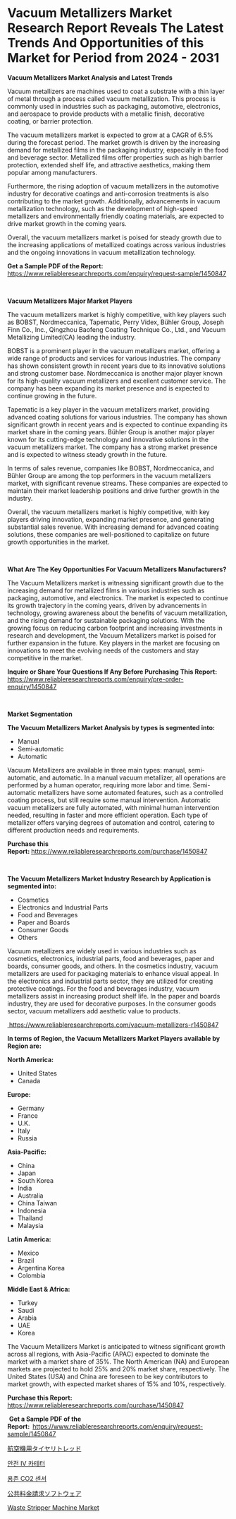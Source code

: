 <p><h1>Vacuum Metallizers Market Research Report Reveals The Latest Trends And Opportunities of this Market for Period from 2024 - 2031</h1></p><p><strong>Vacuum Metallizers Market Analysis and Latest Trends</strong></p>
<p><p>Vacuum metallizers are machines used to coat a substrate with a thin layer of metal through a process called vacuum metallization. This process is commonly used in industries such as packaging, automotive, electronics, and aerospace to provide products with a metallic finish, decorative coating, or barrier protection.</p><p>The vacuum metallizers market is expected to grow at a CAGR of 6.5% during the forecast period. The market growth is driven by the increasing demand for metallized films in the packaging industry, especially in the food and beverage sector. Metallized films offer properties such as high barrier protection, extended shelf life, and attractive aesthetics, making them popular among manufacturers.</p><p>Furthermore, the rising adoption of vacuum metallizers in the automotive industry for decorative coatings and anti-corrosion treatments is also contributing to the market growth. Additionally, advancements in vacuum metallization technology, such as the development of high-speed metallizers and environmentally friendly coating materials, are expected to drive market growth in the coming years.</p><p>Overall, the vacuum metallizers market is poised for steady growth due to the increasing applications of metallized coatings across various industries and the ongoing innovations in vacuum metallization technology.</p></p>
<p><strong>Get a Sample PDF of the Report:&nbsp;</strong> <a href="https://www.reliableresearchreports.com/enquiry/request-sample/1450847">https://www.reliableresearchreports.com/enquiry/request-sample/1450847</a></p>
<p>&nbsp;</p>
<p><strong>Vacuum Metallizers Major Market Players</strong></p>
<p><p>The vacuum metallizers market is highly competitive, with key players such as BOBST, Nordmeccanica, Tapematic, Perry Videx, Bühler Group, Joseph Finn Co., Inc., Qingzhou Baofeng Coating Technique Co., Ltd., and Vacuum Metallizing Limited(CA) leading the industry.</p><p>BOBST is a prominent player in the vacuum metallizers market, offering a wide range of products and services for various industries. The company has shown consistent growth in recent years due to its innovative solutions and strong customer base. Nordmeccanica is another major player known for its high-quality vacuum metallizers and excellent customer service. The company has been expanding its market presence and is expected to continue growing in the future.</p><p>Tapematic is a key player in the vacuum metallizers market, providing advanced coating solutions for various industries. The company has shown significant growth in recent years and is expected to continue expanding its market share in the coming years. Bühler Group is another major player known for its cutting-edge technology and innovative solutions in the vacuum metallizers market. The company has a strong market presence and is expected to witness steady growth in the future.</p><p>In terms of sales revenue, companies like BOBST, Nordmeccanica, and Bühler Group are among the top performers in the vacuum metallizers market, with significant revenue streams. These companies are expected to maintain their market leadership positions and drive further growth in the industry.</p><p>Overall, the vacuum metallizers market is highly competitive, with key players driving innovation, expanding market presence, and generating substantial sales revenue. With increasing demand for advanced coating solutions, these companies are well-positioned to capitalize on future growth opportunities in the market.</p></p>
<p>&nbsp;</p>
<p><strong>What Are The Key Opportunities For Vacuum Metallizers Manufacturers?</strong></p>
<p><p>The Vacuum Metallizers market is witnessing significant growth due to the increasing demand for metallized films in various industries such as packaging, automotive, and electronics. The market is expected to continue its growth trajectory in the coming years, driven by advancements in technology, growing awareness about the benefits of vacuum metallization, and the rising demand for sustainable packaging solutions. With the growing focus on reducing carbon footprint and increasing investments in research and development, the Vacuum Metallizers market is poised for further expansion in the future. Key players in the market are focusing on innovations to meet the evolving needs of the customers and stay competitive in the market.</p></p>
<p><strong>Inquire or Share Your Questions If Any Before Purchasing This Report:</strong> <a href="https://www.reliableresearchreports.com/enquiry/pre-order-enquiry/1450847">https://www.reliableresearchreports.com/enquiry/pre-order-enquiry/1450847</a></p>
<p>&nbsp;</p>
<p><strong>Market Segmentation</strong></p>
<p><strong>The Vacuum Metallizers Market Analysis by types is segmented into:</strong></p>
<p><ul><li>Manual</li><li>Semi-automatic</li><li>Automatic</li></ul></p>
<p><p>Vacuum Metallizers are available in three main types: manual, semi-automatic, and automatic. In a manual vacuum metallizer, all operations are performed by a human operator, requiring more labor and time. Semi-automatic metallizers have some automated features, such as a controlled coating process, but still require some manual intervention. Automatic vacuum metallizers are fully automated, with minimal human intervention needed, resulting in faster and more efficient operation. Each type of metallizer offers varying degrees of automation and control, catering to different production needs and requirements.</p></p>
<p><strong>Purchase this Report:&nbsp;</strong><a href="https://www.reliableresearchreports.com/purchase/1450847">https://www.reliableresearchreports.com/purchase/1450847</a></p>
<p>&nbsp;</p>
<p><strong>The Vacuum Metallizers Market Industry Research by Application is segmented into:</strong></p>
<p><ul><li>Cosmetics</li><li>Electronics and Industrial Parts</li><li>Food and Beverages</li><li>Paper and Boards</li><li>Consumer Goods</li><li>Others</li></ul></p>
<p><p>Vacuum metallizers are widely used in various industries such as cosmetics, electronics, industrial parts, food and beverages, paper and boards, consumer goods, and others. In the cosmetics industry, vacuum metallizers are used for packaging materials to enhance visual appeal. In the electronics and industrial parts sector, they are utilized for creating protective coatings. For the food and beverages industry, vacuum metallizers assist in increasing product shelf life. In the paper and boards industry, they are used for decorative purposes. In the consumer goods sector, vacuum metallizers add aesthetic value to products.</p></p>
<p><a href="https://www.reliableresearchreports.com/vacuum-metallizers-r1450847">&nbsp;https://www.reliableresearchreports.com/vacuum-metallizers-r1450847</a></p>
<p><strong>In terms of Region, the Vacuum Metallizers Market Players available by Region are:</strong></p>
<p>
    <p> <strong> North America: </strong>
        <ul>
            <li>United States</li>
            <li>Canada</li>
        </ul>
        </p> 
    <p> <strong> Europe: </strong>
        <ul>
            <li>Germany</li>
            <li>France</li>
            <li>U.K.</li>
            <li>Italy</li>
            <li>Russia</li>
        </ul>
        </p> 
    <p> <strong> Asia-Pacific: </strong>
        <ul>
            <li>China</li>
            <li>Japan</li>
            <li>South Korea</li>
            <li>India</li>
            <li>Australia</li>
            <li>China Taiwan</li>
            <li>Indonesia</li>
            <li>Thailand</li>
            <li>Malaysia</li>
        </ul>
        </p> 
    <p> <strong> Latin America: </strong>
        <ul>
            <li>Mexico</li>
            <li>Brazil</li>
            <li>Argentina Korea</li>
            <li>Colombia</li>
        </ul>
        </p> 
    <p> <strong> Middle East & Africa: </strong>
        <ul>
            <li>Turkey</li>
            <li>Saudi</li>
            <li>Arabia</li>
            <li>UAE</li>
            <li>Korea</li>
        </ul>
    </p>
    </p>
<p><p>The Vacuum Metallizers Market is anticipated to witness significant growth across all regions, with Asia-Pacific (APAC) expected to dominate the market with a market share of 35%. The North American (NA) and European markets are projected to hold 25% and 20% market share, respectively. The United States (USA) and China are foreseen to be key contributors to market growth, with expected market shares of 15% and 10%, respectively.</p></p>
<p><strong>Purchase this Report: </strong><a href="https://www.reliableresearchreports.com/purchase/1450847">https://www.reliableresearchreports.com/purchase/1450847</a></p>
<p>&nbsp;<strong>Get a Sample PDF of the Report:&nbsp;&nbsp;</strong><a href="https://www.reliableresearchreports.com/enquiry/request-sample/1450847">https://www.reliableresearchreports.com/enquiry/request-sample/1450847</a></p>
<p><strong></strong></p>
<p><p><a href="https://medium.com/@linabernier2023/%E8%88%AA%E7%A9%BA%E6%A9%9F%E3%82%BF%E3%82%A4%E3%83%A4%E3%81%AE%E5%86%8D%E7%94%9F%E5%B8%82%E5%A0%B4-%E5%B8%82%E5%A0%B4%E3%82%B7%E3%82%A7%E3%82%A2-%E5%B8%82%E5%A0%B4%E3%83%88%E3%83%AC%E3%83%B3%E3%83%89-%E3%81%9D%E3%81%97%E3%81%A6%E5%B0%86%E6%9D%A5%E3%81%AE%E6%88%90%E9%95%B7%E3%82%92%E6%8E%A2%E3%82%8B-6947048db684">航空機用タイヤリトレッド</a></p><p><a href="https://github.com/khytkeqagplkzqvh/Market-Research-Report-List-1/blob/main/693003926818.md">안전 IV 카테터</a></p><p><a href="https://github.com/bvubpqd5241630/Market-Research-Report-List-1/blob/main/702235726817.md">용존 CO2 센서</a></p><p><a href="https://medium.com/@douglasyoung526/%E3%83%A6%E3%83%BC%E3%83%86%E3%82%A3%E3%83%AA%E3%83%86%E3%82%A3%E8%AA%B2%E9%87%91%E3%82%BD%E3%83%95%E3%83%88%E3%82%A6%E3%82%A7%E3%82%A2%E5%B8%82%E5%A0%B4-%E7%AB%B6%E4%BA%89%E5%88%86%E6%9E%90-%E5%B8%82%E5%A0%B4%E5%8B%95%E5%90%91%E3%81%8A%E3%82%88%E3%81%B32031%E5%B9%B4%E3%81%BE%E3%81%A7%E3%81%AE%E4%BA%88%E6%B8%AC-9f08a161e545">公共料金請求ソフトウェア</a></p><p><a href="https://github.com/cecuraprangm/Market-Research-Report-List-2/blob/main/waste-stripper-machine-market.md">Waste Stripper Machine Market</a></p></p>